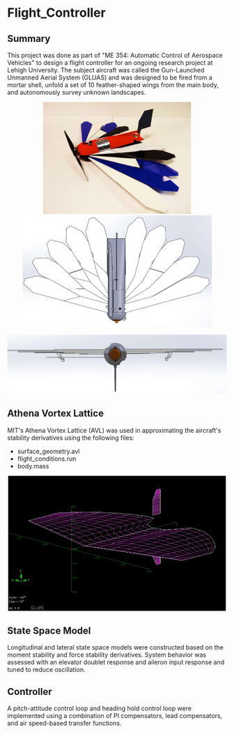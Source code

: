 # Flight_Controller

## Summary
This project was done as part of "ME 354: Automatic Control of Aerospace Vehicles" to design a flight controller for an ongoing research project at Lehigh University. The subject aircraft was called the Gun-Launched Unmanned Aerial System (GLUAS) and was designed to be fired from a mortar shell, unfold a set of 10 feather-shaped wings from the main body, and autonomously survey unknown landscapes.

<p align="center">
  <img width="340" src="Images/printed_gluas.PNG"> 
  <img width="435" src="Images/cad_top_gluas.PNG"> 
</p> 

<p align="center">
  <img width="600" src="Images/cad_front_gluas.PNG"> 
</p> 

## Athena Vortex Lattice
MIT's Athena Vortex Lattice (AVL) was used in approximating the aircraft's stability derivatives using the following files:
* surface_geometry.avl
* flight_conditions.run
* body.mass

<p align="center">
  <img width="500" src="Images/avl.PNG"> 
</p> 

## State Space Model
Longitudinal and lateral state space models were constructed based on the moment stability and force stability derivatives. System behavior was assessed with an elevator doublet response and aileron input response and tuned to reduce oscillation.

## Controller
A pitch-attitude control loop and heading hold control loop were implemented using a combination of PI compensators, lead compensators, and air speed-based transfer functions.
